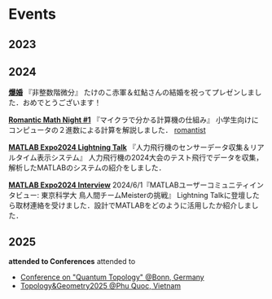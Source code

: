 # Events

## 2023

## 2024
[**爆婚**](https://www.youtube.com/live/1fx-EqdIyZ8?si=tHxfcMK3bDO-pWgk)
『非整数階微分』
たけのこ⾚軍＆虹鮎さんの結婚を祝ってプレゼンしました．おめでとうございます！

[**Romantic Math Night #1**](https://romanticmathnight.org/2435)
『マイクラで分かる計算機の仕組み』
小学生向けにコンピュータの２進数による計算を解説しました．
[romantist](https://romanticmathnight.org/teacher)

[**MATLAB Expo2024 Lightning Talk**](https://jp.mathworks.com/videos/jp-expo-2024-lightning-talks-lt-14sensor-data-collection-and-real-time-display-system-for-human-powered-aircraft-1721201031337.html)
『人力飛行機のセンサーデータ収集＆リアルタイム表示システム』
人力飛行機の2024大会のテスト飛行でデータを収集，解析したMATLABのシステムの紹介をしました．

[**MATLAB Expo2024 Interview**](https://blogs.mathworks.com/japan-community/2025/02/03/interviewjapaninternationalbirdmanrally/?from=jp)
2024/6/1『MATLABユーザーコミュニティインタビュー: 東京科学大 鳥人間チームMeisterの挑戦』
Lightning Talkに登壇したら取材連絡を受けました．設計でMATLABをどのように活用したか紹介しました．

## 2025
**attended to Conferences**
attended to 
- [Conference on "Quantum Topology" @Bonn, Germany ](https://www.mpim-bonn.mpg.de/quantop25)
- [Topology&Geometry2025 @Phu Quoc, Vietnam](https://viasm.edu.vn/hdkh/Conf-Topo-Geo-2025?userkey=program)
